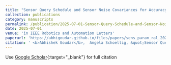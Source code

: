 ```yaml
---
title: "Sensor Query Schedule and Sensor Noise Covariances for Accuracy-Constrained Trajectory Estimation"
collection: publications
category: manuscripts
permalink: /publication/2025-07-01-Sensor-Query-Schedule-and-Sensor-Noise-Covariances-for-Accuracy-Constrained-Trajectory-Estimation
date: 2025-07-01
venue: 'in IEEE Robotics and Automation Letters'
paperurl: 'https://abhigoudar.github.io/files/papers/sens_param_ral_2025.pdf'
citation: ' <b>Abhishek Goudar</b>,  Angela Schoellig, &quot;Sensor Query Schedule and Sensor Noise Covariances for Accuracy-Constrained Trajectory Estimation.&quot;'
---
```

Use [Google Scholar](https://scholar.google.com/scholar?q=Sensor+Query+Schedule+and+Sensor+Noise+Covariances+for+Accuracy+Constrained+Trajectory+Estimation){:target="_blank"} for full citation